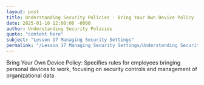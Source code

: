 ```yaml
---
layout: post
title: Understanding Security Policies - Bring Your Own Device Policy
date: 2025-01-10 12:00:00 -0000
author: Understanding Security Policies
quote: "content here"
subject: "Lesson 17 Managing Security Settings"
permalink: "/Lesson 17 Managing Security Settings/Understanding Security Policies/Understanding Security Policies - Bring Your Own Device Policy"
---
```


Bring Your Own Device Policy: Specifies rules for employees bringing personal devices to work, focusing on security controls and management of organizational data.
